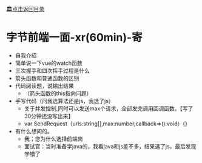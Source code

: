 [:classical_building:点击返回目录](../README.md)

# 字节前端一面-xr(60min)-寄
* 自我介绍
* 简单说一下vue的watch函数
* 三次握手和四次挥手过程是什么
* 箭头函数和普通函数的区别
* 代码阅读题，说输出结果
	* （箭头函数的this指向问题）
* 手写代码（问我选算法还是js，我选了js）
	* 关于并发控制,同时可以发送max个请求，全部发完调用回调函数。【写了30分钟还没写出来】
	* var SendRequest（urls:string[],max:number,callback=>():void）{}
* 有什么想问的。
	* 我；您为什么选择前端岗
	* 面试官：当时准备学java的，我看java和js差不多，结果选了js，最后发现学错了
